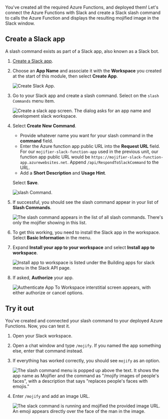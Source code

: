 You've created all the required Azure Functions, and deployed them! Let's connect the Azure Functions with Slack and create a Slack slash command to calls the Azure Function and displays the resulting mojified image in the Slack window. 

## Create a Slack app

A slash command exists as part of a Slack app, also known as a Slack bot. 

1. [Create a Slack app](https://api.slack.com/apps/new?azure-portal=true).
2. Choose an **App Name** and associate it with the **Workspace** you created at the start of this module, then select **Create App**.

    ![Create Slack App.](../media/8.create-slack-app.png)

3. Go to your Slack app and create a slash command. Select on the `slash Commands` menu item.

    ![Create a slack app screen. The dialog asks for an app name and development slack workspace.](../media/8.slash-commands.png)

4. Select **Create New Command**.

    - Provide whatever name you want for your slash command in the **command** field.
    - Enter the Azure function app public URL into the **Request URL** field. For our `mojifier-slack-function-app` used in the previous unit, our function app public URL would be `https://mojifier-slack-function-app.azurewebsites.net`. Append `/api/RespondToSlackCommand` to the URL.
    - Add a **Short Description** and **Usage Hint**.

    Select **Save**.

    ![slash Command.](../media/8.create-slash-command.png)

5. If successful, you should see the slash command appear in your list of **Slash Commands**.

    ![The slash command appears in the list of all slash commands. There's only the mojifier showing in this list.](../media/8.create-slash-commands-success.png)

6. To get this working, you need to install the Slack app in the workspace. Select **Basic Information** in the menu.

7. Expand **Install your app to your workspace** and select **Install app to workspace**.

   ![Install app to workspace is listed under the Building apps for slack menu in the Slack API page.](../media/8.install-app-to-workspace.png)

8. If asked, **Authorize** your app.

   ![Authenticate App To Workspace interstitial screen appears, with either authorize or cancel options.](../media/8.authenticate-slack-app.png)

## Try it out

You've created and connected your slash command to your deployed Azure Functions. Now, you can test it.

1. Open your Slack workspace.
2. Open a chat window and type `/mojify`. If you named the app something else, enter that command instead.
3. If everything has worked correctly, you should see `mojify` as an option.

   ![The slash command menu is popped up above the text. It shows the app name as Mojifier and the command as "/mojify images of people's faces", with a description that says "replaces people's faces with emojis."](../media/8.slack-check-mojify.png)

4. Enter `/mojify` and add an image URL.

   ![The slack command is running and mojified the provided image URL. An emoji appears directly over the face of the man in the image.](../media/8.slack-type-mojify.png)
